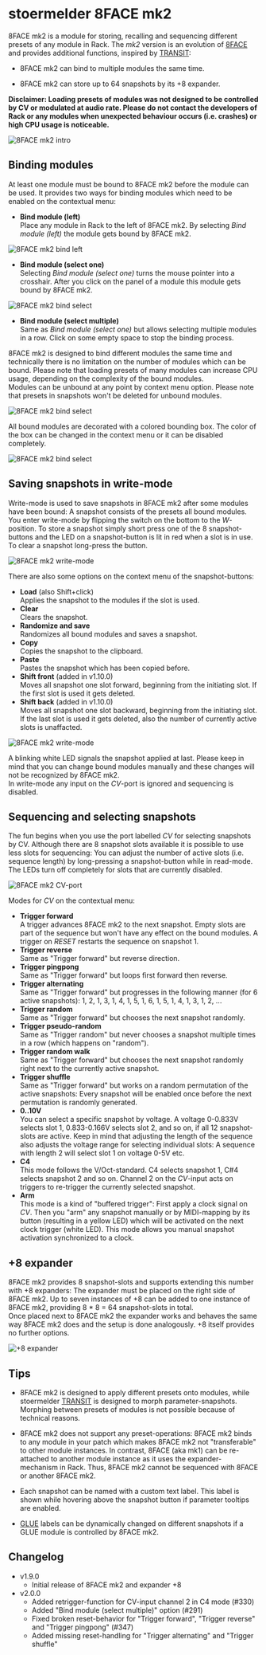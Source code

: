 # stoermelder 8FACE mk2

8FACE mk2 is a module for storing, recalling and sequencing different presets of any module in Rack. The _mk2_ version is an evolution of [8FACE](EightFace.md) and provides additional functions, inspired by [TRANSIT](./Transit.md):

- 8FACE mk2 can bind to multiple modules the same time.

- 8FACE mk2 can store up to 64 snapshots by its +8 expander.

**Disclaimer: Loading presets of modules was not designed to be controlled by CV or modulated at audio rate. Please do not contact the developers of Rack or any modules when unexpected behaviour occurs (i.e. crashes) or high CPU usage is noticeable.**

![8FACE mk2 intro](./EightFaceMk2-intro.gif)

## Binding modules

At least one module must be bound to 8FACE mk2 before the module can be used. It provides two ways for binding modules which need to be enabled on the contextual menu:

- **Bind module (left)**  
  Place any module in Rack to the left of 8FACE mk2. By selecting _Bind module (left)_ the module gets bound by 8FACE mk2.

![8FACE mk2 bind left](./EightFaceMk2-bind-left.gif)

- **Bind module (select one)**  
  Selecting _Bind module (select one)_ turns the mouse pointer into a crosshair. After you click on the panel of a module this module gets bound by 8FACE mk2.

![8FACE mk2 bind select](./EightFaceMk2-bind-select.gif)

- **Bind module (select multiple)**  
  Same as _Bind module (select one)_ but allows selecting multiple modules in a row. Click on some empty space to stop the binding process.

8FACE mk2 is designed to bind different modules the same time and technically there is no limitation on the number of modules which can be bound. Please note that loading presets of many modules can increase CPU usage, depending on the complexity of the bound modules.  
Modules can be unbound at any point by context menu option. Please note that presets in snapshots won't be deleted for unbound modules.

![8FACE mk2 bind select](./EightFaceMk2-unbind.gif)

All bound modules are decorated with a colored bounding box. The color of the box can be changed in the context menu or it can be disabled completely.

![8FACE mk2 bind select](./EightFaceMk2-box.gif)

## Saving snapshots in write-mode 

Write-mode is used to save snapshots in 8FACE mk2 after some modules have been bound: A snapshot consists of the presets all bound modules. You enter write-mode by flipping the switch on the bottom to the _W_-position. To store a snapshot simply short press one of the 8 snapshot-buttons and the LED on a snapshot-button is lit in red when a slot is in use. To clear a snapshot long-press the button. 

![8FACE mk2 write-mode](./EightFaceMk2-write.gif)

There are also some options on the context menu of the snapshot-buttons:

- **Load** (also Shift+click)  
  Applies the snapshot to the modules if the slot is used.
- **Clear**  
  Clears the snapshot.
- **Randomize and save**  
  Randomizes all bound modules and saves a snapshot.
- **Copy**  
  Copies the snapshot to the clipboard.
- **Paste**  
  Pastes the snapshot which has been copied before.
- **Shift front** (added in v1.10.0)  
  Moves all snapshot one slot forward, beginning from the initiating slot. If the first slot is used it gets deleted.
- **Shift back** (added in v1.10.0)  
  Moves all snapshot one slot backward, beginning from the initiating slot. If the last slot is used it gets deleted, also the number of currently active slots is unaffacted.

![8FACE mk2 write-mode](./EightFaceMk2-write-context.gif)

A blinking white LED signals the snapshot applied at last. Please keep in mind that you can change bound modules manually and these changes will not be recognized by 8FACE mk2.  
In write-mode any input on the _CV_-port is ignored and sequencing is disabled.

## Sequencing and selecting snapshots

The fun begins when you use the port labelled _CV_ for selecting snapshots by CV. Although there are 8 snapshot slots available it is possible to use less slots for sequencing: You can adjust the number of active slots (i.e. sequence length) by long-pressing a snapshot-button while in read-mode. The LEDs turn off completely for slots that are currently disabled.

![8FACE mk2 CV-port](./EightFaceMk2-sel.gif)

Modes for _CV_ on the contextual menu:

- **Trigger forward**  
  A trigger advances 8FACE mk2 to the next snapshot. Empty slots are part of the sequence but won't have any effect on the bound modules. A trigger on _RESET_ restarts the sequence on snapshot 1.
- **Trigger reverse**  
  Same as "Trigger forward" but reverse direction.
- **Trigger pingpong**  
  Same as "Trigger forward" but loops first forward then reverse.
- **Trigger alternating**  
  Same as "Trigger forward" but progresses in the following manner (for 6 active snapshots): 1, 2, 1, 3, 1, 4, 1, 5, 1, 6, 1, 5, 1, 4, 1, 3, 1, 2, ...
- **Trigger random**  
  Same as "Trigger forward" but chooses the next snapshot randomly.
- **Trigger pseudo-random**   
  Same as "Trigger random" but never chooses a snapshot multiple times in a row (which happens on "random").
- **Trigger random walk**  
  Same as "Trigger forward" but chooses the next snapshot randomly right next to the currently active snapshot.
- **Trigger shuffle**  
  Same as "Trigger forward" but works on a random permutation of the active snapshots: Every snapshot will be enabled once before the next permutation is randomly generated.
- **0..10V**  
  You can select a specific snapshot by voltage. A voltage 0-0.833V selects slot 1, 0.833-0.166V selects slot 2, and so on, if all 12 snapshot-slots are active. Keep in mind that adjusting the length of the sequence also adjusts the voltage range for selecting individual slots: A sequence with length 2 will select slot 1 on voltage 0-5V etc.
- **C4**  
  This mode follows the V/Oct-standard. C4 selects snapshot 1, C#4 selects snapshot 2 and so on. Channel 2 on the _CV_-input acts on triggers to re-trigger the currently selected snapshot.
- **Arm**  
  This mode is a kind of "buffered trigger": First apply a clock signal on _CV_. Then you "arm" any snapshot manually or by MIDI-mapping by its button (resulting in a yellow LED) which will be activated on the next clock trigger (white LED). This mode allows you manual snapshot activation synchronized to a clock.

## +8 expander

8FACE mk2 provides 8 snapshot-slots and supports extending this number with +8 expanders: The expander must be placed on the right side of 8FACE mk2. Up to seven instances of +8 can be added to one instance of 8FACE mk2, providing 8 * 8 = 64 snapshot-slots in total.  
Once placed next to 8FACE mk2 the expander works and behaves the same way 8FACE mk2 does and the setup is done analogously. +8 itself provides no further options.

![+8 expander](./EightFaceMk2-8.gif)

## Tips

- 8FACE mk2 is designed to apply different presets onto modules, while stoermelder [TRANSIT](./Transit.md) is designed to morph parameter-snapshots. Morphing between presets of modules is not possible because of technical reasons.

- 8FACE mk2 does not support any preset-operations: 8FACE mk2 binds to any module in your patch which makes 8FACE mk2 not "transferable" to other module instances. In contrast, 8FACE (aka mk1) can be re-attached to another module instance as it uses the expander-mechanism in Rack. Thus, 8FACE mk2 cannot be sequenced with 8FACE or another 8FACE mk2.

- Each snapshot can be named with a custom text label. This label is shown while hovering above the snapshot button if parameter tooltips are enabled.

- [GLUE](./Glue.md) labels can be dynamically changed on different snapshots if a GLUE module is controlled by 8FACE mk2.

## Changelog

- v1.9.0
    - Initial release of 8FACE mk2 and expander +8
- v2.0.0
    - Added retrigger-function for CV-input channel 2 in C4 mode (#330)
    - Added "Bind module (select multiple)" option (#291)
    - Fixed broken reset-behavior for "Trigger forward", "Trigger reverse" and "Trigger pingpong" (#347)
    - Added missing reset-handling for "Trigger alternating" and "Trigger shuffle"